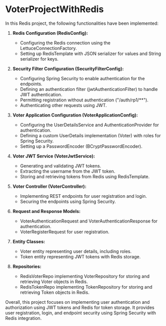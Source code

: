 # VoterProjectWithRedis
In this Redis project, the following functionalities have been implemented:

1. **Redis Configuration (RedisConfig):**
   - Configuring the Redis connection using the LettuceConnectionFactory.
   - Setting up RedisTemplate with JSON serializer for values and String serializer for keys.

2. **Security Filter Configuration (SecurityFilterConfig):**
   - Configuring Spring Security to enable authentication for the endpoints.
   - Defining an authentication filter (jwtAuthenticationFilter) to handle JWT authentication.
   - Permitting registration without authentication ("/auth/rp1/**").
   - Authenticating other requests using JWT.

3. **Voter Application Configuration (VoterApplicationConfig):**
   - Configuring the UserDetailsService and AuthenticationProvider for authentication.
   - Defining a custom UserDetails implementation (Voter) with roles for Spring Security.
   - Setting up a PasswordEncoder (BCryptPasswordEncoder).

4. **Voter JWT Service (VoterJwtService):**
   - Generating and validating JWT tokens.
   - Extracting the username from the JWT token.
   - Storing and retrieving tokens from Redis using RedisTemplate.

5. **Voter Controller (VoterController):**
   - Implementing REST endpoints for user registration and login.
   - Securing the endpoints using Spring Security.

6. **Request and Response Models:**
   - VoterAuthenticationRequest and VoterAuthenticationResponse for authentication.
   - VoterRegisterRequest for user registration.

7. **Entity Classes:**
   - Voter entity representing user details, including roles.
   - Token entity representing JWT tokens with Redis storage.

8. **Repositories:**
   - RedisVoterRepo implementing VoterRepository for storing and retrieving Voter objects in Redis.
   - RedisTokenRepo implementing TokenRepository for storing and retrieving Token objects in Redis.

Overall, this project focuses on implementing user authentication and authorization using JWT tokens and Redis for token storage. It provides user registration, login, and endpoint security using Spring Security with Redis integration.

